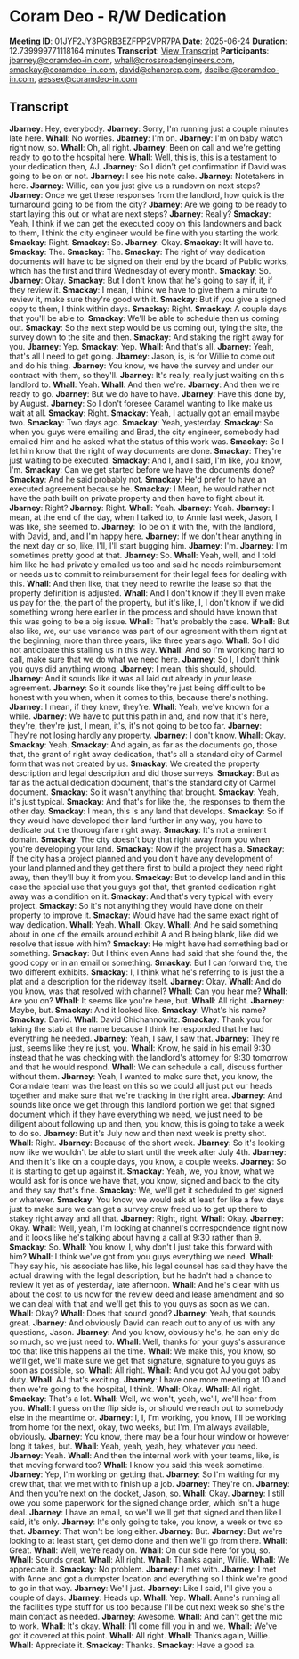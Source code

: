 # Coram Deo - R/W Dedication
**Meeting ID**: 01JYF2JY3PGRB3EZFPP2VPR7PA
**Date**: 2025-06-24
**Duration**: 12.739999771118164 minutes
**Transcript**: [View Transcript](https://app.fireflies.ai/view/01JYF2JY3PGRB3EZFPP2VPR7PA)
**Participants**: jbarney@coramdeo-in.com, whall@crossroadengineers.com, smackay@coramdeo-in.com, david@chanorep.com, dseibel@coramdeo-in.com, aessex@coramdeo-in.com

## Transcript
**Jbarney**: Hey, everybody.
**Jbarney**: Sorry, I'm running just a couple minutes late here.
**Whall**: No worries.
**Jbarney**: I'm on.
**Jbarney**: I'm on baby watch right now, so.
**Whall**: Oh, all right.
**Jbarney**: Been on call and we're getting ready to go to the hospital here.
**Whall**: Well, this is, this is a testament to your dedication then, AJ.
**Jbarney**: So I didn't get confirmation if David was going to be on or not.
**Jbarney**: I see his note cake.
**Jbarney**: Notetakers in here.
**Jbarney**: Willie, can you just give us a rundown on next steps?
**Jbarney**: Once we get these responses from the landlord, how quick is the turnaround going to be from the city?
**Jbarney**: Are we going to be ready to start laying this out or what are next steps?
**Jbarney**: Really?
**Smackay**: Yeah, I think if we can get the executed copy on this landowners and back to them, I think the city engineer would be fine with you starting the work.
**Smackay**: Right.
**Smackay**: So.
**Jbarney**: Okay.
**Smackay**: It will have to.
**Smackay**: The.
**Smackay**: The.
**Smackay**: The right of way dedication documents will have to be signed on their end by the board of Public works, which has the first and third Wednesday of every month.
**Smackay**: So.
**Jbarney**: Okay.
**Smackay**: But I don't know that he's going to say if, if, if they review it.
**Smackay**: I mean, I think we have to give them a minute to review it, make sure they're good with it.
**Smackay**: But if you give a signed copy to them, I think within days.
**Smackay**: Right.
**Smackay**: A couple days that you'll be able to.
**Smackay**: We'll be able to schedule then us coming out.
**Smackay**: So the next step would be us coming out, tying the site, the survey down to the site and then.
**Smackay**: And staking the right away for you.
**Jbarney**: Yep.
**Smackay**: Yep.
**Whall**: And that's all.
**Jbarney**: Yeah, that's all I need to get going.
**Jbarney**: Jason, is, is for Willie to come out and do his thing.
**Jbarney**: You know, we have the survey and under our contract with them, so they'll.
**Jbarney**: It's really, really just waiting on this landlord to.
**Whall**: Yeah.
**Whall**: And then we're.
**Jbarney**: And then we're ready to go.
**Jbarney**: But we do have to have.
**Jbarney**: Have this done by, by August.
**Jbarney**: So I don't foresee Caramel wanting to like make us wait at all.
**Smackay**: Right.
**Smackay**: Yeah, I actually got an email maybe two.
**Smackay**: Two days ago.
**Smackay**: Yeah, yesterday.
**Smackay**: So when you guys were emailing and Brad, the city engineer, somebody had emailed him and he asked what the status of this work was.
**Smackay**: So I let him know that the right of way documents are done.
**Smackay**: They're just waiting to be executed.
**Smackay**: And I, and I said, I'm like, you know, I'm.
**Smackay**: Can we get started before we have the documents done?
**Smackay**: And he said probably not.
**Smackay**: He'd prefer to have an executed agreement because he.
**Smackay**: I Mean, he would rather not have the path built on private property and then have to fight about it.
**Jbarney**: Right?
**Jbarney**: Right.
**Whall**: Yeah.
**Jbarney**: Yeah.
**Jbarney**: I mean, at the end of the day, when I talked to, to Annie last week, Jason, I was like, she seemed to.
**Jbarney**: To be on it with the, with the landlord, with David, and, and I'm happy here.
**Jbarney**: If we don't hear anything in the next day or so, like, I'll, I'll start bugging him.
**Jbarney**: I'm.
**Jbarney**: I'm sometimes pretty good at that.
**Jbarney**: So.
**Whall**: Yeah, well, and I told him like he had privately emailed us too and said he needs reimbursement or needs us to commit to reimbursement for their legal fees for dealing with this.
**Whall**: And then like, that they need to rewrite the lease so that the property definition is adjusted.
**Whall**: And I don't know if they'll even make us pay for the, the part of the property, but it's like, I, I don't know if we did something wrong here earlier in the process and should have known that this was going to be a big issue.
**Whall**: That's probably the case.
**Whall**: But also like, we, our use variance was part of our agreement with them right at the beginning, more than three years, like three years ago.
**Whall**: So I did not anticipate this stalling us in this way.
**Whall**: And so I'm working hard to call, make sure that we do what we need here.
**Jbarney**: So I, I don't think you guys did anything wrong.
**Jbarney**: I mean, this should, should.
**Jbarney**: And it sounds like it was all laid out already in your lease agreement.
**Jbarney**: So it sounds like they're just being difficult to be honest with you when, when it comes to this, because there's nothing.
**Jbarney**: I mean, if they knew, they're.
**Whall**: Yeah, we've known for a while.
**Jbarney**: We have to put this path in and, and now that it's here, they're, they're just, I mean, it's, it's not going to be too far.
**Jbarney**: They're not losing hardly any property.
**Jbarney**: I don't know.
**Whall**: Okay.
**Smackay**: Yeah.
**Smackay**: And again, as far as the documents go, those that, the grant of right away dedication, that's all a standard city of Carmel form that was not created by us.
**Smackay**: We created the property description and legal description and did those surveys.
**Smackay**: But as far as the actual dedication document, that's the standard city of Carmel document.
**Smackay**: So it wasn't anything that brought.
**Smackay**: Yeah, it's just typical.
**Smackay**: And that's for like the, the responses to them the other day.
**Smackay**: I mean, this is any land that develops.
**Smackay**: So if they would have developed their land further in any way, you have to dedicate out the thoroughfare right away.
**Smackay**: It's not a eminent domain.
**Smackay**: The city doesn't buy that right away from you when you're developing your land.
**Smackay**: Now if the project has a.
**Smackay**: If the city has a project planned and you don't have any development of your land planned and they get there first to build a project they need right away, then they'll buy it from you.
**Smackay**: But to develop land and in this case the special use that you guys got that, that granted dedication right away was a condition on it.
**Smackay**: And that's very typical with every project.
**Smackay**: So it's not anything they would have done on their property to improve it.
**Smackay**: Would have had the same exact right of way dedication.
**Whall**: Yeah.
**Whall**: Okay.
**Whall**: And he said something about in one of the emails around exhibit A and B being blank, like did we resolve that issue with him?
**Smackay**: He might have had something bad or something.
**Smackay**: But I think even Anne had said that she found the, the good copy or in an email or something.
**Smackay**: But I can forward the, the two different exhibits.
**Smackay**: I, I think what he's referring to is just the a plat and a description for the rideway itself.
**Jbarney**: Okay.
**Whall**: And do you know, was that resolved with channel?
**Whall**: Can you hear me?
**Whall**: Are you on?
**Whall**: It seems like you're here, but.
**Whall**: All right.
**Jbarney**: Maybe, but.
**Smackay**: And it looked like.
**Smackay**: What's his name?
**Smackay**: David.
**Whall**: David Chichannowitz.
**Smackay**: Thank you for taking the stab at the name because I think he responded that he had everything he needed.
**Jbarney**: Yeah, I saw, I saw that.
**Jbarney**: They're just, seems like they're just, you.
**Whall**: Know, he said in his email 9:30 instead that he was checking with the landlord's attorney for 9:30 tomorrow and that he would respond.
**Whall**: We can schedule a call, discuss further without them.
**Jbarney**: Yeah, I wanted to make sure that, you know, the Coramdale team was the least on this so we could all just put our heads together and make sure that we're tracking in the right area.
**Jbarney**: And sounds like once we get through this landlord portion we get that signed document which if they have everything we need, we just need to be diligent about following up and then, you know, this is going to take a week to do so.
**Jbarney**: But it's July now and then next week is pretty shot.
**Whall**: Right.
**Jbarney**: Because of the short week.
**Jbarney**: So it's looking now like we wouldn't be able to start until the week after July 4th.
**Jbarney**: And then it's like on a couple days, you know, a couple weeks.
**Jbarney**: So it is starting to get up against it.
**Smackay**: Yeah, we, you know, what we would ask for is once we have that, you know, signed and back to the city and they say that's fine.
**Smackay**: We, we'll get it scheduled to get signed or whatever.
**Smackay**: You know, we would ask at least for like a few days just to make sure we can get a survey crew freed up to get up there to stakey right away and all that.
**Jbarney**: Right, right.
**Whall**: Okay.
**Jbarney**: Okay.
**Whall**: Well, yeah, I'm looking at channel's correspondence right now and it looks like he's talking about having a call at 9:30 rather than 9.
**Smackay**: So.
**Whall**: You know, I, why don't I just take this forward with him?
**Whall**: I think we've got from you guys everything we need.
**Whall**: They say his, his associate has like, his legal counsel has said they have the actual drawing with the legal description, but he hadn't had a chance to review it yet as of yesterday, late afternoon.
**Whall**: And he's clear with us about the cost to us now for the review deed and lease amendment and so we can deal with that and we'll get this to you guys as soon as we can.
**Whall**: Okay?
**Whall**: Does that sound good?
**Jbarney**: Yeah, that sounds great.
**Jbarney**: And obviously David can reach out to any of us with any questions, Jason.
**Jbarney**: And you know, obviously he's, he can only do so much, so we just need to.
**Whall**: Well, thanks for your guys's assurance too that like this happens all the time.
**Whall**: We make this, you know, so we'll get, we'll make sure we get that signature, signature to you guys as soon as possible, so.
**Whall**: All right.
**Whall**: And you got AJ you got baby duty.
**Whall**: AJ that's exciting.
**Jbarney**: I have one more meeting at 10 and then we're going to the hospital, I think.
**Whall**: Okay.
**Whall**: All right.
**Smackay**: That's a lot.
**Whall**: Well, we won't, yeah, we'll, we'll hear from you.
**Whall**: I guess on the flip side is, or should we reach out to somebody else in the meantime or.
**Jbarney**: I, I, I'm working, you know, I'll be working from home for the next, okay, two weeks, but I'm, I'm always available, obviously.
**Jbarney**: You know, there may be a four hour window or however long it takes, but.
**Whall**: Yeah, yeah, yeah, hey, whatever you need.
**Jbarney**: Yeah.
**Whall**: And then the internal work with your teams, like, is that moving forward too?
**Whall**: I know you said this week sometime.
**Jbarney**: Yep, I'm working on getting that.
**Jbarney**: So I'm waiting for my crew that, that we met with to finish up a job.
**Jbarney**: They're on.
**Jbarney**: And then you're next on the docket, Jason, so.
**Whall**: Okay.
**Jbarney**: I still owe you some paperwork for the signed change order, which isn't a huge deal.
**Jbarney**: I have an email, so we'll we'll get that signed and then like I said, it's only.
**Jbarney**: It's only going to take, you know, a week or two so that.
**Jbarney**: That won't be long either.
**Jbarney**: But.
**Jbarney**: But we're looking to at least start, get demo done and then we'll go from there.
**Whall**: Great.
**Whall**: Well, we're ready on.
**Whall**: On our side here for you, so.
**Whall**: Sounds great.
**Whall**: All right.
**Whall**: Thanks again, Willie.
**Whall**: We appreciate it.
**Smackay**: No problem.
**Jbarney**: I met with.
**Jbarney**: I met with Anne and got a dumpster location and everything so I think we're good to go in that way.
**Jbarney**: We'll just.
**Jbarney**: Like I said, I'll give you a couple of days.
**Jbarney**: Heads up.
**Whall**: Yep.
**Whall**: Anne's running all the facilities type stuff for us too because I'll be out next week so she's the main contact as needed.
**Jbarney**: Awesome.
**Whall**: And can't get the mic to work.
**Whall**: It's okay.
**Whall**: I'll come fill you in and we.
**Whall**: We've got it covered at this point.
**Whall**: All right.
**Whall**: Thanks again, Willie.
**Whall**: Appreciate it.
**Smackay**: Thanks.
**Smackay**: Have a good sa.